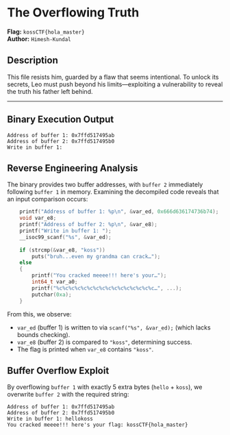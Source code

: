 # The Overflowing Truth
**Flag:** `kossCTF{hola_master}`  
**Author:** `Himesh-Kundal`  

## Description
This file resists him, guarded by a flaw that seems intentional. To unlock its secrets, Leo must push beyond his limits—exploiting a vulnerability to reveal the truth his father left behind.

---

## Binary Execution Output
```
Address of buffer 1: 0x7ffd517495ab
Address of buffer 2: 0x7ffd517495b0
Write in buffer 1:
```

## Reverse Engineering Analysis
The binary provides two buffer addresses, with `buffer 2` immediately following `buffer 1` in memory. Examining the decompiled code reveals that an input comparison occurs:

```c
    printf("Address of buffer 1: %p\n", &var_ed, 0x666d636174736b74);
    void var_e8;
    printf("Address of buffer 2: %p\n", &var_e8);
    printf("Write in buffer 1: ");
    __isoc99_scanf("%s", &var_ed);
    
    if (strcmp(&var_e8, "koss"))
        puts("bruh...even my grandma can crack…");
    else
    {
        printf("You cracked meeee!!! here's your…");
        int64_t var_a0;
        printf("%c%c%c%c%c%c%c%c%c%c%c%c%c%c%c%c…", ...);
        putchar(0xa);
    }
```

From this, we observe:
- `var_ed` (buffer 1) is written to via `scanf("%s", &var_ed);` (which lacks bounds checking).
- `var_e8` (buffer 2) is compared to `"koss"`, determining success.
- The flag is printed when `var_e8` contains `"koss"`.

## Buffer Overflow Exploit
By overflowing `buffer 1` with exactly 5 extra bytes (`hello` + `koss`), we overwrite `buffer 2` with the required string:

```
Address of buffer 1: 0x7ffd517495ab
Address of buffer 2: 0x7ffd517495b0
Write in buffer 1: hellokoss
You cracked meeee!!! here's your flag: kossCTF{hola_master}
```
